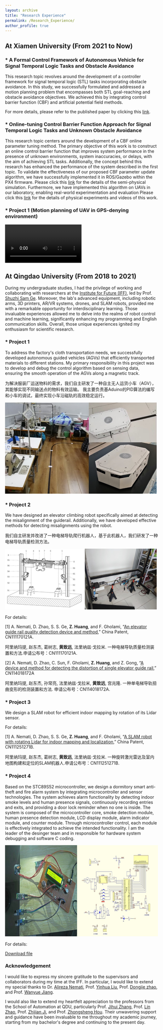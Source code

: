 ```yaml
---
layout: archive
title: "Research Experience"
permalink: /Research_Experience/
author_profile: true
---
```


## At Xiamen University (From 2021 to Now)

### * A Formal Control Framework of Autonomous Vehicle for Signal Temporal Logic Tasks and Obstacle Avoidance
This research topic revolves around the development of a controller framework for signal temporal logic (STL) tasks incorporating obstacle avoidance. In this study, we successfully formulated and addressed a motion planning problem that encompasses both STL goal-reaching and obstacle avoidance objectives. We achieved this by integrating control barrier function (CBF) and artificial potential field methods. 

For more details, please refer to the published paper by clicking this [link](https://ieeexplore.ieee.org/abstract/document/10144389). 

<!-- <details>
  <summary><span style="font-size:18px;"><b>点击展开折叠内容</b></span></summary>

  这里是可以折叠的内容，可以包含多行文字、列表、图片等。

</details> -->

### * Online-tuning Control Barrier Function Approach for Signal Temporal Logic Tasks and Unknown Obstacle Avoidance
This research topic centers around the development of a CBF online parameter tuning method. 
The primary objective of this work is to construct an online control barrier function that improves system performance in the presence of unknown environments, system inaccuracies, or delays, with the aim of achieving STL tasks. 
Additionally, the concept behind this research has enhanced the performance of the system described in the first topic.
To validate the effectiveness of our proposed CBF parameter update algorithm, we have successfully implemented it in ROS/Gazebo within the PX4 firmware. Please click this [link](https://github.com/hzy-ui/ROS_APF_CBF) for the details of the semi-physical simulation.
Furthermore, we have implemented this algorithm on UAVs in our laboratory, enabling real-world experimentation and evaluation
Please click this [link](https://github.com/hzy-ui/APF_CBF_EXPERIMENT) for the details of physical experiments and videos of this work.

### * Project 1 (Motion planning of UAV in GPS-denying environment)
<video style="width: 50%; height: auto;" controls>
  <source src="../images/Research Experience/competition.mp4" type="video/mp4">
  您的浏览器不支持视频播放。
</video>

## At Qingdao University (From 2018 to 2021)
During my undergraduate studies, I had the privilege of working and collaborating with researchers at the [Institute for Future (IFF)](https://iff.qdu.edu.cn/index.htm#), led by Prof. [Shuzhi Sam Ge](https://cde.nus.edu.sg/ece/staff/ge-shuzhi-sam/). 
Moreover, the lab's advanced equipment, including robotic arms, 3D printers, AR/VR systems, drones, and SLAM robots, provided me with a remarkable opportunity for interdisciplinary learning. 
Those invaluable experiences allowed me to delve into the realms of robot control and machine learning, significantly enhancing my programming and English communication skills. 
Overall, those unique experiences ignited my enthusiasm for scientific research.

### * Project 1 
To address the factory's cloth transportation needs, we successfully developed autonomous guided vehicles (AGVs) that efficiently transported materials to different stations. 
My primary responsibility in this project was to develop and debug the control algorithm based on sensing data, ensuring the smooth operation of the AGVs along a magnetic track.

为解决服装厂运送物料的需求，我们自主研发了一种自主无人运货小车（AGV），其能够实现不同输送点的物料有效运输。
我主要负责基Aduino的PID算法的编写和小车的调试，最终实现小车沿磁轨的高效稳定运行。

<img src="../images/Research Experience/AGV.jpg" alt="This is an alt text." style="width:500px;height:300px;">


### * Project 2
We have designed an elevator climbing robot specifically aimed at detecting the misalignment of the guiderail. 
Additionally, we have developed effective methods for detecting misalignments using the robot.

我们自主研发并改进了一种电梯导轨爬行机器人，基于此机器人，我们研发了一种电梯导轨质量检测方法。

<img src="../images/Research Experience/Elevator climbing.jpg" alt="This is an alt text." style="width:500px;height:200px;">

For details:

[1] A. Nemati, D. Zhao, S. S. Ge, **Z. Huang**, and F. Gholami, “[An elevator guide rail quality detection device and method](https://patents.google.com/patent/CN111170121A/zh?oq=CN111170121A),” China Patent, CN111170121A.

 阿里纳玛提, 赵东杰, 葛树志, **黄致远**, 法里纳兹·戈拉米.	一种电梯导轨质量检测装置和方法.申请公布号：CN111170121A.

[2] A. Nemati, D. Zhao, C. Sun, F. Gholami, **Z. Huang**, and Z. Gong, “[A device and method for detecting the distortion of single elevator guide rail](https://patents.google.com/patent/CN114018172A/zh?oq=CN114018172A),” CN114018172A

阿里纳玛提, 赵东杰, 孙常亮, 法里纳兹·戈拉米, **黄致远**, 宫兆隆. 一种单电梯导轨扭曲变形的检测装置和方法. 申请公布号：CN114018172A.

### * Project 3
We design a SLAM robot for efficient indoor mapping by rotation of its Lidar sensor.

For details:

[1] A. Nemati, D. Zhao, S. S. Ge, **Z. Huang**, and F. Gholami, “[A SLAM robot with rotating Lidar for indoor mapping and localization](https://patents.google.com/patent/CN111251271B/zh?oq=CN111251271B),” China Patent, CN111251271B.

阿里纳玛提, 赵东杰, 葛树志, **黄致远**, 法里纳兹·戈拉米.	一种旋转激光雷达及室内地图构建和定位的SLAM机器人.申请公布号：CN111251271B.

### * Project 4
Based on the STC89S52 microcontroller, we design a dormitory smart anti-theft and fire alarm system by integrating microcontroller and sensor technologies.
The system achieves alarm functionality by detecting indoor smoke levels and human presence signals, continuously recording entries and exits, and providing a door lock reminder when no one is inside. 
The system is composed of the microcontroller core, smoke detection module, human presence detection module, LCD display module, alarm indicator module, and counter module. Through microcontroller control, each module is effectively integrated to achieve the intended functionality. 
I am the leader of the desinger team and in responsible for hardware system debugging and software C coding.

<img src="../images/Research Experience/microcontroller.jpg" alt="This is an alt text." style="width:700px;height:300px;">

For details:

<!-- [Download file](https://hzy-ui.github.io/zhiyuan-huang.github.io/files/stc89s52.pdf) -->
[Download file](https://hzy-ui.github.io/zhiyuan-huang.github.io/files/paper1.pdf)


### Acknowledgement
I would like to express my sincere gratitude to the supervisors and collaborators during my time at the IFF. In particular, I would like to extend my special thanks to Dr. [Alireza Nemati](https://www.linkedin.com/in/alireza-nemati-8116b390/), Prof. [Yinhua Liu](https://ieeexplore.ieee.org/author/37088988810), Prof. [Dongjie zhao](https://iff.qdu.edu.cn/info/1046/1082.htm), and Prof. [Wanyue Jiang](https://iff.qdu.edu.cn/info/1046/1081.htm). 

I would also like to extend my heartfelt appreciation to the professors from the School of Automation at QDU, particularly Prof. [Jihui Zhang](https://ieeexplore.ieee.org/author/37281465500), Prof. [Lin Zhao](https://ieeexplore.ieee.org/author/37089267176), Prof. [Zhijian Ji](https://www.researchgate.net/profile/Zhijian-Ji), and Prof. [Zhongsheng Hou](https://en-assc.qdu.edu.cn/info/1022/1007.htm). Their unwavering support and guidance have been invaluable to me throughout my academic journey, starting from my bachelor's degree and continuing to the present day.


